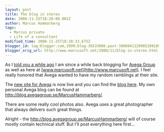 ```yaml
---
layout: post
title: The blog in stereo
date: 2008-11-25T18:20:00.001Z
author: Marcus Hammarberg
tags:
  - Marcus private
  - Life of a consultant
modified_time: 2008-11-25T18:20:33.675Z
blogger_id: tag:blogger.com,1999:blog-36533086.post-3908941120985289189
blogger_orig_url: http://www.marcusoft.net/2008/11/blog-in-stereo.html
---
```



As I [told you a while
ago](http://www.marcusoft.net/2008/11/blogging-in-two-places-avega-group-blog.html)
I am since a while back blogging for [Avega
Group](http://www.avegagroup.se/) as well as here at
[www.marcusoft.net](http://www.marcusoft.net). I feel really honored
that Avega wanted to have my random ramblings at their site.

The [new site for Avega](http://www.avegagroup.se/) is now live and you
can find the [blog here](http://blog.avegagroup.se/). My own personal
Avega blog can be found at
<http://blog.avegagroup.se/MarcusHammarberg/>.

There are some really cool photos also. Avega uses a great photographer
that always delivers such great things.

Alright - the <http://blog.avegagroup.se/MarcusHammarberg/> will of
course mostly contain technical stuff. But I'll post everything here
first...
